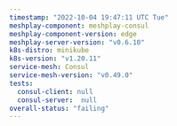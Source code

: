 ```yaml
---
timestamp: "2022-10-04 19:47:11 UTC Tue"
meshplay-component: meshplay-consul
meshplay-component-version: edge
meshplay-server-version: "v0.6.10"
k8s-distro: minikube
k8s-version: "v1.20.11"
service-mesh: Consul
service-mesh-version: "v0.49.0"
tests:
  consul-client: null
  consul-server:  null
overall-status: "failing"
---
```

